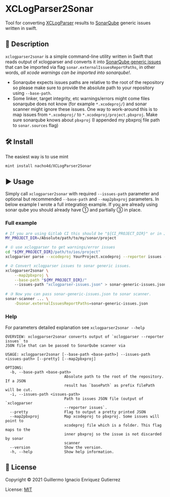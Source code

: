 # XCLogParser2Sonar

Tool for converting [XCLogParser](https://github.com/MobileNativeFoundation/XCLogParser) results to [SonarQube](https://www.sonarqube.org) generic issues written in swift.

## 📝 Description

`xclogparser2sonar` is a simple command-line utility written in Swift that reads output of xclogparser and converts it into [SonarQube generic issues](https://docs.sonarqube.org/latest/analysis/generic-issue/) that can be imported via flag `sonar.externalIssuesReportPaths`, in other words, *all xcode warnings can be imported into sonarqube!*.

- Sonarqube expects issues paths are relative to the root of the repository so please make sure to provide the absolute path to your repository using `--base-path`.
- Some linker, target integrity, etc warnings/errors might come files sonarqube does not know (for example `*.xcodeproj/`) and sonar scanner might ignore these issues. One way to work-around this is to map issues from `*.xcodeproj/` to `*.xcodeproj/project.pbxproj`. Make sure sonarqube knows about `pbxproj` (I appended my pbxproj file path to `sonar.sources` flag) 

## 🛠 Install

The easiest way is to use mint

```bash
mint install nacho4d/XCLogParser2Sonar
```

## ▶️ Usage

Simply call `xclogparser2sonar` with required `--issues-path` parameter and optional but recommended `--base-path` and `--map2pbxproj` parameters. In below example I wrote a full integration example. If you are already using sonar qube you should already have ① and partially ③ in place. 

### Full example

```bash
# If you are using Gitlab CI this should be "${CI_PROJECT_DIR}" or in Jenkins "${WORKSPACE}/YourProjectRoot"...
MY_PROJECT_DIR=/Absolute/path/to/my/sonar/project

# ① use xclogparser to get warnings/error issues
cd "${MY_PROJECT_DIR}/path/to/ios/project"
xclogparser parse --xcodeproj YourProject.xcodeproj --reporter issues --output xclogparser-issues.json

# ② Convert xclogparser issues to sonar generic issues. 
xclogparser2sonar \
    --map2pbxproj \
    --base-path "${MY_PROJECT_DIR}/" 
    --issues-path "xclogparser-issues.json" > sonar-generic-issues.json
 
# ③ Now you can pass sonar-generic-issues.json to sonar scanner.
sonar-scanner ... \
    -Dsonar.externalIssuesReportPaths=sonar-generic-issues.json
```

### Help
For parameters detailed explanation see `xclogparser2sonar --help`

```
OVERVIEW: xclogparser2sonar converts output of `xclogparser --reporter issues` to
JSON file that can be passed to SonarQube scanner via 

USAGE: xclogparser2sonar [--base-path <base-path>] --issues-path <issues-path> [--pretty] [--map2pbxproj]

OPTIONS:
  -b, --base-path <base-path>
                          Absolute path to the root of the repository. If a JSON
                          result has `basePath` as prefix filePath will be cut. 
  -i, --issues-path <issues-path>
                          Path to issues JSON file (output of `xclogparser
                          --reporter issues`. 
  --pretty                Flag to output a pretty printed JSON 
  --map2pbxproj           Map xcodeproj to pbxproj. Some issues will point to
                          xcodeproj file which is a folder. This flag maps to the
                          inner pbxproj so the issue is not discarded by sonar
                          scanner 
  --version               Show the version.
  -h, --help              Show help information.
```


## 📄 License

Copyright © 2021 Guillermo Ignacio Enriquez Gutierrez

License: [MIT](LICENSE)
